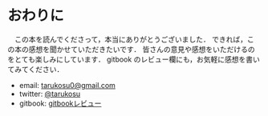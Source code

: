 # おわりに
　この本を読んでくださって，本当にありがとうございました．
できれば，この本の感想を聞かせていただきたいです．
皆さんの意見や感想をいただけるのをとても楽しみにしています．
gitbook のレビュー欄にも，お気軽に感想を書いてみてください．

- email: tarukosu0@gmail.com
- twitter: [@tarukosu](https://twitter.com/tarukosu)
- gitbook: [gitbookレビュー](https://www.gitbook.io/book/tarukosu/mathbook/reviews)

